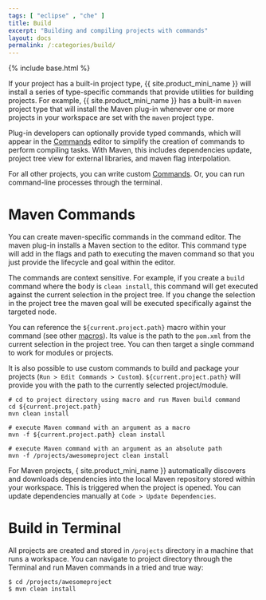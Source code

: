 ```yaml
---
tags: [ "eclipse" , "che" ]
title: Build
excerpt: "Building and compiling projects with commands"
layout: docs
permalink: /:categories/build/
---
```

{% include base.html %}

If your project has a built-in project type, {{ site.product_mini_name }} will install a series of type-specific commands that provide utilities for building projects. For example, {{ site.product_mini_name }} has a built-in `maven` project type that will install the Maven plug-in whenever one or more projects in your workspace are set with the `maven` project type.

Plug-in developers can optionally provide typed commands, which will appear in the [Commands]({{base}}{{site.links["ide-commands"]}}#authoring) editor to simplify the creation of commands to perform compiling tasks.  With Maven, this includes dependencies update, project tree view for external libraries, and maven flag interpolation.

For all other projects, you can write custom [Commands]({{base}}{{site.links["ide-commands"]}}#authoring). Or, you can run command-line processes through the terminal.

# Maven Commands  
You can create maven-specific commands in the command editor. The maven plug-in installs a Maven section to the editor. This command type will add in the flags and path to executing the maven command so that you just provide the lifecycle and goal within the editor.

The commands are context sensitive. For example, if you create a `build` command where the body is `clean install`, this command will get executed against the current selection in the project tree. If you change the selection in the project tree the maven goal will be executed specifically against the targeted node.

You can reference the `${current.project.path}` macro within your command (see other [macros]({{base}}{{site.links["ide-commands"]}}#macros)). Its value is the path to the `pom.xml` from the current selection in the project tree. You can then target a single command to work for modules or projects.

It is also possible to use custom commands to build and package your projects (`Run > Edit Commands > Custom`). `${current.project.path}` will provide you with the path to the currently selected project/module. 

```shell  
# cd to project directory using macro and run Maven build command
cd ${current.project.path}
mvn clean install

# execute Maven command with an argument as a macro
mvn -f ${current.project.path} clean install

# execute Maven command with an argument as an absolute path
mvn -f /projects/awesomeproject clean install
```

For Maven projects, { site.product_mini_name }} automatically discovers and downloads dependencies into the local Maven repository stored within your workspace. This is triggered when the project is opened. You can update dependencies manually at `Code > Update Dependencies`.

# Build in Terminal  
All projects are created and stored in `/projects` directory in a machine that runs a workspace. You can navigate to project directory through the Terminal and run Maven commands in a tried and true way:

```shell  
$ cd /projects/awesomeproject
$ mvn clean install
```
